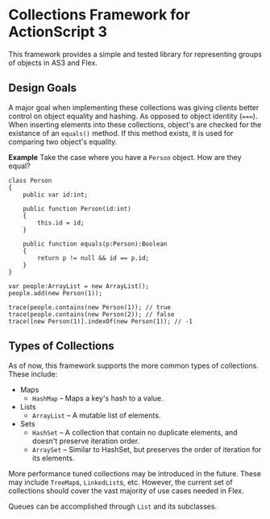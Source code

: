 # Collections Framework for ActionScript 3
This framework provides a simple and tested library for representing groups of objects 
in AS3 and Flex.

## Design Goals
A major goal when implementing these collections was giving clients better control on
object equality and hashing. As opposed to object identity (`===`). When inserting elements
into these collections, object's are checked for the existance of an `equals()` method.
If this method exists, it is used for comparing two object's equality.

**Example**
Take the case where you have a `Person` object. How are they equal?

	class Person
	{
		public var id:int;
		
		public function Person(id:int)
		{
			this.id = id;
		}
		
		public function equals(p:Person):Boolean
		{
			return p != null && id == p.id;
		}
	}
	
	var people:ArrayList = new ArrayList();
	people.add(new Person(1));
	
	trace(people.contains(new Person(1)); // true
	trace(people.contains(new Person(2)); // false
	trace([new Person(1)].indexOf(new Person(1)); // -1

## Types of Collections
As of now, this framework supports the more common types of collections. These include:

* Maps
	* `HashMap` – Maps a key's hash to a value.
* Lists
	* `ArrayList` – A mutable list of elements.
* Sets
	* `HashSet` – A collection that contain no duplicate elements, and doesn't preserve iteration order.
	* `ArraySet` – Similar to HashSet, but preserves the order of iteration for its elements.

More performance tuned collections may be introduced in the future. These may include 
`TreeMap`s, `LinkedList`s, etc. However, the current set of collections should cover the vast 
majority of use cases needed in Flex.

Queues can be accomplished through `List` and its subclasses.
